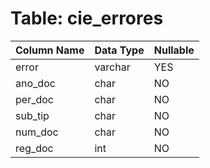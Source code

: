 # Table: cie_errores

| Column Name | Data Type | Nullable |
|-------------|-----------|----------|
| error | varchar | YES |
| ano_doc | char | NO |
| per_doc | char | NO |
| sub_tip | char | NO |
| num_doc | char | NO |
| reg_doc | int | NO |
